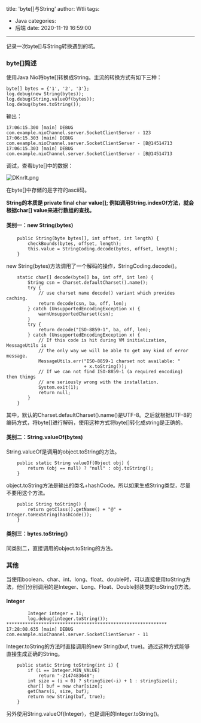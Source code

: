 title: 'byte[]与String'
author: Wtli
tags:
  - Java
categories:
  - 后端
date: 2020-11-19 16:59:00
---
记录一次byte\[]与String转换遇到的坑。

<!--more-->

### byte[]简述

使用Java Nio将byte\[]转换成String。主流的转换方式有如下三种：
```
byte[] bytes = {'1', '2', '3'};
log.debug(new String(bytes));
log.debug(String.valueOf(bytes));
log.debug(bytes.toString());
```
输出：
```
17:06:15.300 [main] DEBUG com.example.nioChannel.server.SocketClientServer - 123
17:06:15.303 [main] DEBUG com.example.nioChannel.server.SocketClientServer - [B@14514713
17:06:15.303 [main] DEBUG com.example.nioChannel.server.SocketClientServer - [B@14514713
```

调试，查看byte\[]中的数据：

![DKnrlt.png](https://s3.ax1x.com/2020/11/19/DKnrlt.png)

在byte\[]中存储的是字符的ascii码。

**String的本质是 private final char value\[];
例如调用String.indexOf方法，就会根据char\[] value来进行数组的查找。**

#### 类别一：new String(bytes)
```
    public String(byte bytes[], int offset, int length) {
        checkBounds(bytes, offset, length);
        this.value = StringCoding.decode(bytes, offset, length);
    }
```
new String(bytes)方法调用了一个解码的操作，StringCoding.decode()。
```
    static char[] decode(byte[] ba, int off, int len) {
        String csn = Charset.defaultCharset().name();
        try {
            // use charset name decode() variant which provides caching.
            return decode(csn, ba, off, len);
        } catch (UnsupportedEncodingException x) {
            warnUnsupportedCharset(csn);
        }
        try {
            return decode("ISO-8859-1", ba, off, len);
        } catch (UnsupportedEncodingException x) {
            // If this code is hit during VM initialization, MessageUtils is
            // the only way we will be able to get any kind of error message.
            MessageUtils.err("ISO-8859-1 charset not available: "
                             + x.toString());
            // If we can not find ISO-8859-1 (a required encoding) then things
            // are seriously wrong with the installation.
            System.exit(1);
            return null;
        }
    }
```
其中，默认的Charset.defaultCharset().name()是UTF-8。之后就根据UTF-8的编码方式，将byte\[]进行解码，使用这种方式将byte\[]转化成string是正确的。

#### 类别二：String.valueOf(bytes)

String.valueOf是调用的object.toString的方法。

```
    public static String valueOf(Object obj) {
        return (obj == null) ? "null" : obj.toString();
    }
```
object.toString方法是输出的类名+hashCode。所以如果生成String类型，尽量不要用这个方法。
```
    public String toString() {
        return getClass().getName() + "@" + Integer.toHexString(hashCode());
    }
```
#### 类别三：bytes.toString()

同类别二，直接调用的object.toString的方法。

### 其他
当使用boolean、char、int、long、float、double时，可以直接使用toString方法，他们分别调用的是Integer、Long、Float、Double封装类的toString()方法。
#### Integer

```
        Integer integer = 11;
        log.debug(integer.toString());
************************************************************        
17:28:08.635 [main] DEBUG com.example.nioChannel.server.SocketClientServer - 11
```
Integer.toString的方法时直接调用的new String(buf, true)。通过这种方式能够直接生成正确的String。
```
    public static String toString(int i) {
        if (i == Integer.MIN_VALUE)
            return "-2147483648";
        int size = (i < 0) ? stringSize(-i) + 1 : stringSize(i);
        char[] buf = new char[size];
        getChars(i, size, buf);
        return new String(buf, true);
    }
```
另外使用String.valueOf(Integer)，也是调用的Integer.toString()。